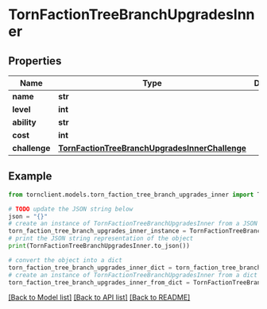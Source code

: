 # TornFactionTreeBranchUpgradesInner


## Properties

Name | Type | Description | Notes
------------ | ------------- | ------------- | -------------
**name** | **str** |  | 
**level** | **int** |  | 
**ability** | **str** |  | 
**cost** | **int** |  | 
**challenge** | [**TornFactionTreeBranchUpgradesInnerChallenge**](TornFactionTreeBranchUpgradesInnerChallenge.md) |  | 

## Example

```python
from tornclient.models.torn_faction_tree_branch_upgrades_inner import TornFactionTreeBranchUpgradesInner

# TODO update the JSON string below
json = "{}"
# create an instance of TornFactionTreeBranchUpgradesInner from a JSON string
torn_faction_tree_branch_upgrades_inner_instance = TornFactionTreeBranchUpgradesInner.from_json(json)
# print the JSON string representation of the object
print(TornFactionTreeBranchUpgradesInner.to_json())

# convert the object into a dict
torn_faction_tree_branch_upgrades_inner_dict = torn_faction_tree_branch_upgrades_inner_instance.to_dict()
# create an instance of TornFactionTreeBranchUpgradesInner from a dict
torn_faction_tree_branch_upgrades_inner_from_dict = TornFactionTreeBranchUpgradesInner.from_dict(torn_faction_tree_branch_upgrades_inner_dict)
```
[[Back to Model list]](../README.md#documentation-for-models) [[Back to API list]](../README.md#documentation-for-api-endpoints) [[Back to README]](../README.md)


